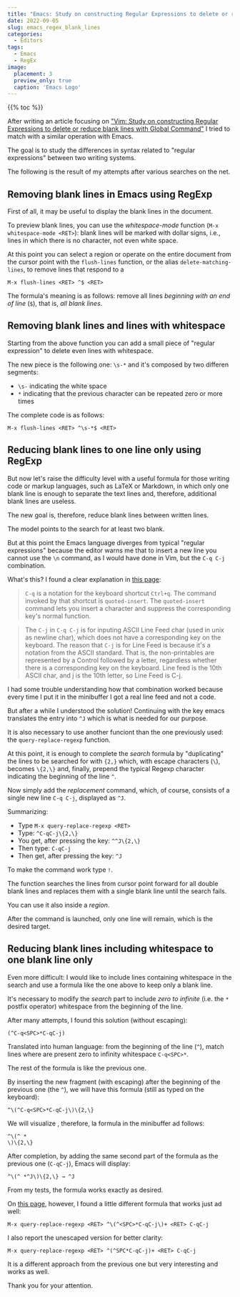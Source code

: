 ```yaml
---
title: "Emacs: Study on constructing Regular Expressions to delete or reduce blank lines"
date: 2022-09-05
slug: emacs_regex_blank_lines
categories:
  - Editors
tags:
  - Emacs
  - RegEx
image:
  placement: 3
  preview_only: true 
  caption: 'Emacs Logo'
---
```


{{% toc %}}

After writing an article focusing on ["Vim: Study on constructing Regular Expressions to delete or reduce blank lines with Global Command"](https://francopasut.netlify.app/post/vim_regex_blank_lines/) I tried to match with a similar operation with Emacs.

The goal is to study the differences in syntax related to "regular expressions" between two writing systems.

The following is the result of my attempts after various searches on the net.

## Removing blank lines in Emacs using RegExp ##

First of all, it may be useful to display the blank lines in the document.

To preview blank lines, you can use the *whitespace-mode* function (`M-x whitespace-mode <RET>`): blank lines will be marked with dollar signs, i.e., lines in which there is no character, not even white space.

At this point you can select a region or operate on the entire document from the cursor point with the `flush-lines` function, or the alias `delete-matching-lines`,  to remove  lines that respond to a 



``` 
M-x flush-lines <RET> ^$ <RET>
```

The formula's meaning is as follows: remove all lines *beginning with an end of line* (`$`), that is, *all blank lines*.

## Removing blank lines and lines with whitespace ##

Starting from  the above function you can  add a small piece of "regular expression"  to delete even lines with whitespace.

The new piece is the following one: `\s-*` and it's composed by two differen segments:

  * `\s-` indicating the white space
  * `*` indicating that the previous character can be repeated zero or more times

The complete code is as follows: 

``` 
M-x flush-lines <RET> ^\s-*$ <RET>
```

## Reducing blank lines to one line only using RegExp ##

But now let's raise the difficulty level  with a useful formula for those writing code or markup languages, such as LaTeX or Markdown, in which only one blank line is enough to separate the text lines and, therefore, additional blank lines are useless.

The new goal is, therefore,  reduce blank lines between written lines.

The model points to the search for at least two blank.

But at this point the Emacs language diverges from typical "regular expressions" because the editor warns me that to insert a new line you cannot use the `\n` command, as I would have done in Vim,  but the `C-q C-j` combination.

What's this? I found a clear explanation in [this page](http://xahlee.info/emacs/emacs/keystroke_rep.html): 

> `C-q` is a notation for the keyboard shortcut `Ctrl+q`. The command invoked by that shortcut is `quoted-insert`. The `quoted-insert` command lets you insert a character and suppress the corresponding key's normal function. 

> The `C-j` in `C-q C-j` is for inputing ASCII Line Feed char (used in unix as newline char), which does not have a corresponding key on the keyboard. The reason that `C-j` is for Line Feed is because it's a notation from the ASCII standard. That is, the non-printables are represented by a Control followed by a letter, regardless whether there is a corresponding key on the keyboard. Line feed is the 10th ASCII char, and j is the 10th letter, so Line Feed is C-j. 

I had some trouble understanding how that  combination worked because every time I put it in the minibuffer I got a real line feed  and not a code.

But after a while I understood the solution! Continuing with the <RET> key emacs translates the entry into `^J`  which is what is needed for our purpose.

It is also necessary to use another funciont than the one previously used:   the `query-replace-regexp` function.

At this point, it is enough to complete the *search*  formula by "duplicating" the lines to be searched for with `{2,}` which, with escape characters (`\`), becomes `\{2,\}` and, finally, prepend  the typical Regexp character indicating  the beginning of the line  `^`.



Now simply add the *replacement* command, which, of course, consists of a single new line `C-q C-j`, displayed as `^J`.

Summarizing:

- Type `M-x query-replace-regexp <RET>`
- Type: `^C-qC-j\{2,\}`
- You get, after pressing the <RET> key: `^^J\{2,\}`
- Then type: `C-qC-j`
- Then get, after pressing the <RET> key: `^J`

To make the command work type `!`.

The function  searches the lines from cursor point forward for all double blank lines and replaces them with a single blank line until the search fails.

You can use it also inside a *region*.

After the command is launched, only one line will remain, which is the desired target.

## Reducing blank lines including whitespace to one blank line only ##

Even more difficult: I would like to include lines containing whitespace in the search and use a formula like the one above to keep only a blank line.

It's necessary to modify the *search* part to include  *zero to infinite* (i.e. the `*` postfix operator) whitespace from the beginning of the line.

After many attempts, I found this solution  (without escaping):

```
(^C-q<SPC>*C-qC-j)
```

Translated into human language: from the beginning of the line (`^`), match lines where  are present zero to infinity whitespace  `C-q<SPC>*`.

The rest of the formula is like the previous one.

By inserting the new fragment (with escaping)  after the beginning of the previous one (the `^`), we will have this formula (still as typed on the keyboard):

```
^\(^C-q<SPC>*C-qC-j\)\{2,\}
```
We will visualize , therefore,  la formula in the minibuffer ad follows:

```
^\(^ *
\)\{2,\}
```


After completion, by adding the same second part of the formula as the previous one (`C-qC-j`),  Emacs will display: 

```
^\(^ *^J\)\{2,\} → ^J
```

From my tests, the formula works exactly as desired.

On [this page](https://emacs.stackexchange.com/questions/60063/remove-multiple-blank-lines-in-a-buffer-leave-one), however, I found a little different formula that works just ad well:

``` 
M-x query-replace-regexp <RET> ^\(^<SPC>*C-qC-j\)+ <RET> C-qC-j
```



I also report the unescaped version for better clarity:

``` 
M-x query-replace-regexp <RET> ^(^SPC*C-qC-j)+ <RET> C-qC-j
```

It is a different approach from the previous one but very interesting and works as well.

Thank you for your attention.
